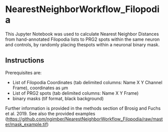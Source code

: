 # NearestNeighborWorkflow_Filopodia

This Jupyter Notebook was used to calculate Nearest Neighbor Distances from hand-annotated Filopodia lists to PRG2 spots within the same neuron and controls, by randomly placing thespots within a neuronal binary mask. 

Instructions
-------

Prerequisites are: 
- List of Filopodia Coordinates (tab delimited columns: Name	X	Y	Channel	Frame), coordinates as µm
- List of PRG2 spots (tab delimited columns: Name	X	Y	Frame)
- binary masks (tif format, black background) 

Further information is provided in the methods section of Brosig and Fuchs et al. 2019.
See also the provided examples (https://github.com/ngimber/NearestNeighborWorkflow_Filopodia/raw/master/mask_example.tif)
